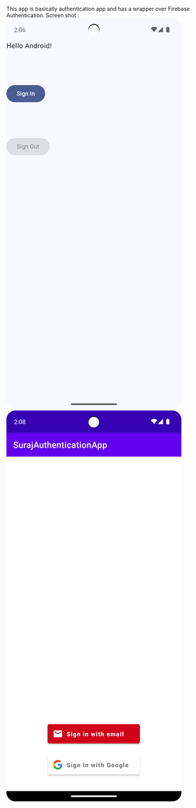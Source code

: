 This app is basically authentication app and has a wrapper over Firebase Authentication. 
Screen shot :
![Screenshot (1)](screenshot/screenshot1.png)
![Screenshot (2)](screenshot/screenshot2.png)